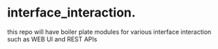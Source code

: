 # interface_interaction.
this repo will have boiler plate modules for various interface interaction such as WEB UI and REST APIs
